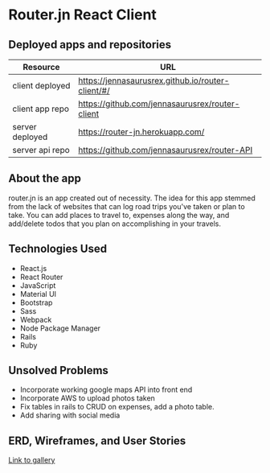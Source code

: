 # Router.jn React Client

## Deployed apps and repositories
| Resource   | URL            |
|------------|----------------|
| client deployed    | https://jennasaurusrex.github.io/router-client/#/             |
| client app repo   | https://github.com/jennasaurusrex/router-client             |
| server deployed | https://router-jn.herokuapp.com/            |
| server api repo  | https://github.com/jennasaurusrex/router-API     |

## About the app
router.jn is an app created out of necessity. The idea for this app stemmed from the lack of websites that can log road trips you've taken or plan to take. You can add places to travel to, expenses along the way, and add/delete todos that you plan on accomplishing in your travels.

## Technologies Used
- React.js
- React Router
- JavaScript
- Material UI
- Bootstrap
- Sass
- Webpack
- Node Package Manager
- Rails
- Ruby

## Unsolved Problems
- Incorporate working google maps API into front end
- Incorporate AWS to upload photos taken
- Fix tables in rails to CRUD on expenses, add a photo table.
- Add sharing with social media

## ERD, Wireframes, and User Stories
[Link to gallery](https://imgur.com/a/Ht3TE7x)
